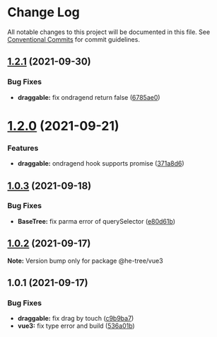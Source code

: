 # Change Log

All notable changes to this project will be documented in this file.
See [Conventional Commits](https://conventionalcommits.org) for commit guidelines.

## [1.2.1](https://github.com/phphe/he-tree/compare/@he-tree/vue3@1.2.0...@he-tree/vue3@1.2.1) (2021-09-30)


### Bug Fixes

* **draggable:** fix ondragend return false ([6785ae0](https://github.com/phphe/he-tree/commit/6785ae0e431ca1e4cd20209e3ef1cbbc50e106c4))





# [1.2.0](https://github.com/phphe/he-tree/compare/@he-tree/vue3@1.0.3...@he-tree/vue3@1.2.0) (2021-09-21)


### Features

* **draggable:** ondragend hook supports promise ([371a8d6](https://github.com/phphe/he-tree/commit/371a8d6654ed55a91d90ed8ee447727e18909fd0))





## [1.0.3](https://github.com/phphe/he-tree/compare/@he-tree/vue3@1.0.2...@he-tree/vue3@1.0.3) (2021-09-18)


### Bug Fixes

* **BaseTree:** fix parma error of querySelector ([e80d61b](https://github.com/phphe/he-tree/commit/e80d61b79d62d247e034577af30222cd2d4e1a10))





## [1.0.2](https://github.com/phphe/he-tree/compare/@he-tree/vue3@1.0.1...@he-tree/vue3@1.0.2) (2021-09-17)

**Note:** Version bump only for package @he-tree/vue3





## 1.0.1 (2021-09-17)


### Bug Fixes

* **draggable:** fix drag by touch ([c9b9ba7](https://github.com/phphe/he-tree/commit/c9b9ba796d121207c28570dab9c6497c61a530ed))
* **vue3:** fix type error and build ([536a01b](https://github.com/phphe/he-tree/commit/536a01bca6c220def0c2e9f2b51242a35a84c353))
